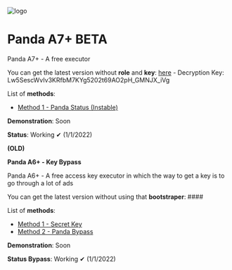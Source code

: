 ![logo](https://i.imgur.com/3mP43Kp.png)

# Panda A7+ BETA

Panda A7+ - A free executor

You can get the latest version without **role** and **key**: [here](https://mega.nz/file/EDoGjaaJ) - Decryption Key: Lw5SescWvIv3KRfbM7KYg5202t69AO2pH_GMNJX_iVg
                                                    
List of **methods**:
* [Method 1 - Panda Status (Instable)](https://pandatechnology.xyz/Status.PandaBeta.txt)

**Demonstration**: Soon

**Status**: Working ✔ (1/1/2022)

**(OLD)**

**Panda A6+ - Key Bypass**

Panda A6+ - A free access key executor in which the way to get a key is to go through a lot of ads

You can get the latest version without using that **bootstraper**: ####

List of **methods**:
* [Method 1 - Secret Key](https://github.com/m0nelite/Panda-Executor/tree/main/Method%201)
* [Method 2 - Panda Bypass](https://github.com/m0nelite/Panda-Executor/tree/main/Method%202)

**Demonstration**: Soon

**Status Bypass**: Working ✔ (1/1/2022)
